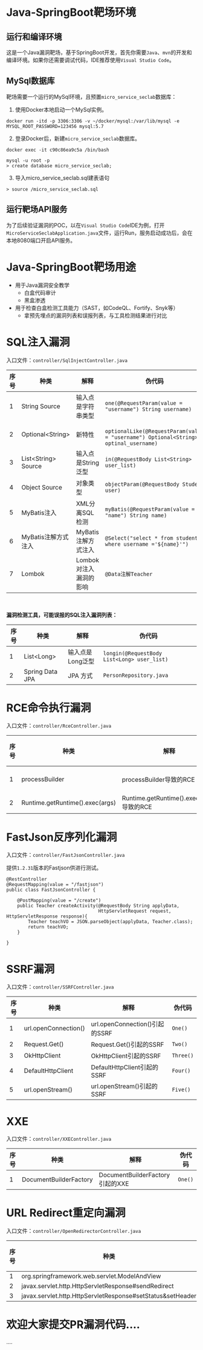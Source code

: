 # Java-SpringBoot靶场环境

## 运行和编译环境
这是一个Java漏洞靶场，基于SpringBoot开发，首先你需要`Java`、`mvn`的开发和编译环境。如果你还需要调试代码，IDE推荐使用`Visual Studio Code`。

## MySql数据库
靶场需要一个运行的MySql环境，且预置`micro_service_seclab`数据库：
1. 使用Docker本地启动一个MySql实例。
```
docker run -itd -p 3306:3306 -v ~/docker/mysql:/var/lib/mysql -e MYSQL_ROOT_PASSWORD=123456 mysql:5.7
```
2. 登录Docker后，新建`micro_service_seclab`数据库。
```
docker exec -it c90c86ea9c5a /bin/bash

mysql -u root -p
> create database micro_service_seclab;
```

3. 导入micro_service_seclab.sql建表语句
```
> source /micro_service_seclab.sql
```

## 运行靶场API服务
为了后续验证漏洞的POC，以在`Visual Studio Code`IDE为例，打开`MicroServiceSeclabApplication.java`文件，运行Run，服务启动成功后，会在本地8080端口开启API服务。

# Java-SpringBoot靶场用途
* 用于Java漏洞安全教学
  * 白盒代码审计
  * 黑盒渗透
* 用于检查白盒检测工具能力（SAST，如CodeQL、Fortify、Snyk等） 
  * 拿预先埋点的漏洞列表和误报列表，与工具检测结果进行对比  

# SQL注入漏洞
入口文件：`controller/SqlInjectController.java` 

序号 | 种类 | 解释 | 伪代码 | POC
---|---|---|--- | ---
1 | String Source | 输入点是字符串类型 | ` one(@RequestParam(value = "username") String username) ` | `curl -d "username=' or 1=1 or '" -X POST localhost:8080/sqlinjection/one`
2 | Optional\<String\> | 新特性 | `  optionalLike(@RequestParam(value = "username") Optional<String> optinal_username)  ` | `curl -d "username=' or 1=1 or '" -X POST localhost:8080/sqlinjection/optional_like`
3 | List\<String\> Source | 输入点是String泛型 | ` in(@RequestBody List<String> user_list) ` | `curl -d "[\"') or 1=1 or ('\"]" -H "Content-type: application/json"  -X POST localhost:8080/sqlinjection/in`
4 | Object Source | 对象类型 | ` objectParam(@RequestBody Student user) ` | `curl -d "{\"username\":\"' or 1=1 or '\"}" -H "Content-type: application/json"  -X POST localhost:8080/sqlinjection/object`
5 | MyBatis注入 | XML分离SQL检测 | `myBatis(@RequestParam(value = "name") String name)` | `curl -d "name=' or 1=1 or '" -X POST localhost:8080/sqlinjection/myBatis`
6 | MyBatis注解方式注入 | MyBatis注解方式注入 | `@Select("select * from students where username ='${name}'")` | `curl -d "name=' or 1=1 or '" -X POST localhost:8080/sqlinjection/myBatisWithAnnotations`
7 | Lombok | Lombok对注入漏洞的影响 | `@Data注解Teacher` | `curl -d "{\"username\":\"' or 1=1 or '\"}" -H "Content-type: application/json"  -X POST localhost:8080/sqlinjection/object_lombok`

<br>

**漏洞检测工具，可能误报的SQL注入漏洞列表：**

序号 | 种类 | 解释 | 伪代码
---|---|---|---
1 | List\<Long\> | 输入点是Long泛型 | ` longin(@RequestBody List<Long> user_list) ` 
2 |Spring Data JPA | JPA 方式 | `PersonRepository.java`

# RCE命令执行漏洞
入口文件：`controller/RceController.java` 

序号 | 种类 | 解释 | 伪代码 | POC
---|---|---|---|---
1 | processBuilder|processBuilder导致的RCE| -- | `curl -d "command=/bin/bash" -X POST localhost:8080/rce/one`
2 | Runtime.getRuntime().exec(args)|Runtime.getRuntime().exec(args)导致的RCE|-- | `curl -d "command=ls -al" -X POST localhost:8080/rce/two`

# FastJson反序列化漏洞
入口文件：`controller/FastJsonController.java` 

提供`1.2.31`版本的Fastjson供进行测试。
```
@RestController
@RequestMapping(value = "/fastjson")
public class FastJsonController {

    @PostMapping(value = "/create")
    public Teacher createActivity(@RequestBody String applyData,
                                  HttpServletRequest request, HttpServletResponse response){
        Teacher teachVO = JSON.parseObject(applyData, Teacher.class);
        return teachVO;
    }

}
```
# SSRF漏洞
入口文件：`controller/SSRFController.java` 

序号 |种类 | 解释 | 伪代码
---|---|---|---
1|url.openConnection()| url.openConnection()引起的SSRF| `One()`
2|Request.Get() | Request.Get()引起的SSRF | `Two()`
3|OkHttpClient | OkHttpClient引起的SSRF | `Three()`
4|DefaultHttpClient| DefaultHttpClient引起的SSRF | `Four()`
5|url.openStream()| url.openStream()引起的SSRF | `Five()`

# XXE
入口文件：`controller/XXEController.java` 

序号 |种类 | 解释 | 伪代码
---|---|---|---
1 | DocumentBuilderFactory| DocumentBuilderFactory引起的XXE |  `One()`

# URL Redirect重定向漏洞

入口文件：`controller/OpenRedirectorController.java`

| 序号 | 种类                                                       | 解释 | 伪代码 |
| ---- | ---------------------------------------------------------- | ---- | ------ |
| 1    | org.springframework.web.servlet.ModelAndView               | -    | -      |
| 2    | javax.servlet.http.HttpServletResponse#sendRedirect        | -    | -      |
| 3    | javax.servlet.http.HttpServletResponse#setStatus&setHeader | -    | -      |

# 欢迎大家提交PR漏洞代码....

....